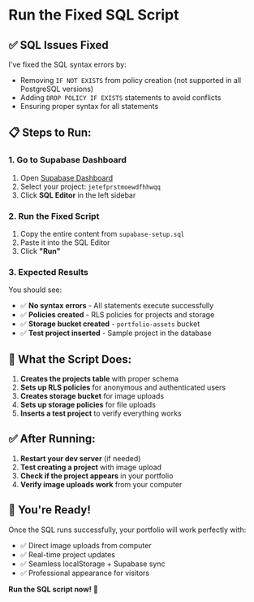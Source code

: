 # Run the Fixed SQL Script

## ✅ **SQL Issues Fixed**

I've fixed the SQL syntax errors by:
- Removing `IF NOT EXISTS` from policy creation (not supported in all PostgreSQL versions)
- Adding `DROP POLICY IF EXISTS` statements to avoid conflicts
- Ensuring proper syntax for all statements

## 📋 **Steps to Run:**

### 1. Go to Supabase Dashboard
1. Open [Supabase Dashboard](https://supabase.com/dashboard)
2. Select your project: `jetefprstmoewdfhhwqq`
3. Click **SQL Editor** in the left sidebar

### 2. Run the Fixed Script
1. Copy the entire content from `supabase-setup.sql`
2. Paste it into the SQL Editor
3. Click **"Run"**

### 3. Expected Results
You should see:
- ✅ **No syntax errors** - All statements execute successfully
- ✅ **Policies created** - RLS policies for projects and storage
- ✅ **Storage bucket created** - `portfolio-assets` bucket
- ✅ **Test project inserted** - Sample project in the database

## 🔧 **What the Script Does:**

1. **Creates the projects table** with proper schema
2. **Sets up RLS policies** for anonymous and authenticated users
3. **Creates storage bucket** for image uploads
4. **Sets up storage policies** for file uploads
5. **Inserts a test project** to verify everything works

## ✅ **After Running:**

1. **Restart your dev server** (if needed)
2. **Test creating a project** with image upload
3. **Check if the project appears** in your portfolio
4. **Verify image uploads work** from your computer

## 🚀 **You're Ready!**

Once the SQL runs successfully, your portfolio will work perfectly with:
- ✅ Direct image uploads from computer
- ✅ Real-time project updates
- ✅ Seamless localStorage + Supabase sync
- ✅ Professional appearance for visitors

**Run the SQL script now!** 🎉 